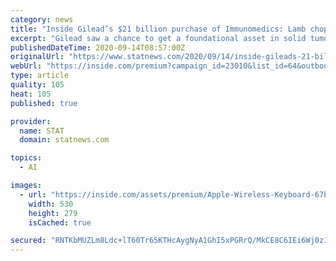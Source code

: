 ```yaml
---
category: news
title: "Inside Gilead’s $21 billion purchase of Immunomedics: Lamb chops, steak, and a chance for transformation"
excerpt: "Gilead saw a chance to get a foundational asset in solid tumor oncology, while Immunomedics saw a chance to cap off a dramatic turnaround."
publishedDateTime: 2020-09-14T08:57:00Z
originalUrl: "https://www.statnews.com/2020/09/14/inside-gileads-21-billion-purchase-of-immunomedics-lamb-chops-steak-and-a-chance-for-transformation/"
webUrl: "https://inside.com/premium?campaign_id=23010&list_id=64&outbound_id=---OUTBOUND-ID---&section_id=---SECTION-ID---&subscriber_token=---SUBSCRIBER-TOKEN---"
type: article
quality: 105
heat: 105
published: true

provider:
  name: STAT
  domain: statnews.com

topics:
  - AI

images:
  - url: "https://inside.com/assets/premium/Apple-Wireless-Keyboard-67b8a74f24a75b5820438684126c96b23f37140ad901a75487ba8db6f2686f8a.png"
    width: 530
    height: 279
    isCached: true

secured: "RNTKbMUZLm8Ldc+lT60Tr65KTHcAygNyA1GhI5xPGRrQ/MkCE8C6IEi6Wj0z1AJ4J02S9synIC+ggTLlnRIOaHSWI2OA6eaXZkcnwcSllz59LXPhRKX/AcYm/Es4vywdU6Hj51PuKkWTmaJYZtA7LOHSfZq54fUccaNIHo54lTYuy0vQZTxTNhOyUQf/DRBbmfR4Zj+RBVPio8oAjW5RaqjGpZ29is5uHoqiyftKfmE5TdQBv6FHmro8O5feXKLwjNtvfMnhPRjE96GzZ4UTHG+THVzIIe2ZLQ2xopTZmlM9eC7IBFFAHqWbrpKaahT0qyAcjYFXha5lSDgdLyq9qZe04l5oAZlJZ0YeLevCE1E=;a7iuS3dT/fdftC7BYJQYpg=="
---
```



